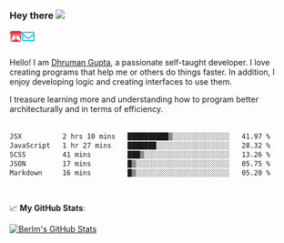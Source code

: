 ### Hey there <img src="https://media.giphy.com/media/hvRJCLFzcasrR4ia7z/giphy.gif" width="25px">

<a href="https://itch.io/profile/berlm">
  <img align="left" alt="Berlm's Itch" width="22px" src="/assets/itch-io.svg" />
</a>
<a href="mailto:me@berlm.me">
  <img align="left" alt="Email Berlm" width="22px" src="/assets/envelope.svg" />
</a>

<br />  
<br />  
  
Hello! I am [Dhruman Gupta](https://berlm.me/), a passionate self-taught developer. I love creating programs that help me or others do things faster. In addition, I enjoy developing logic and creating interfaces to use them.  

I treasure learning more and understanding how to program better architecturally and in terms of efficiency.  
<br />

<!--START_SECTION:waka-->
```text
JSX          2 hrs 10 mins   ██████████▒░░░░░░░░░░░░░░   41.97 % 
JavaScript   1 hr 27 mins    ███████░░░░░░░░░░░░░░░░░░   28.32 % 
SCSS         41 mins         ███▒░░░░░░░░░░░░░░░░░░░░░   13.26 % 
JSON         17 mins         █▒░░░░░░░░░░░░░░░░░░░░░░░   05.75 % 
Markdown     16 mins         █▒░░░░░░░░░░░░░░░░░░░░░░░   05.20 % 
```
<!--END_SECTION:waka-->
<br />  

📈 **My GitHub Stats**:  

[![Berlm's GitHub Stats](https://github-readme-stats.vercel.app/api?username=dhrumangupta&theme=gotham&show_icons=true&count_private=true)](https://berlm.me)
